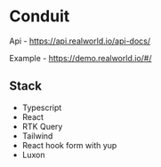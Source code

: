 # Conduit

Api - https://api.realworld.io/api-docs/

Example - https://demo.realworld.io/#/

## Stack

- Typescript
- React
- RTK Query
- Tailwind
- React hook form with yup
- Luxon
